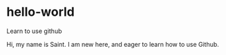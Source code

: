 # hello-world
Learn to use github

Hi, my name is Saint. I am new here, and eager to learn how to use Github.
